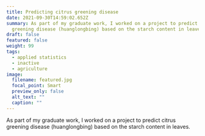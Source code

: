 ```yaml
---
title: Predicting citrus greening disease
date: 2021-09-30T14:59:02.652Z
summary: As part of my graduate work, I worked on a project to predict citrus
  greening disease (huanglongbing) based on the starch content in leaves.
draft: false
featured: false
weight: 99
tags:
  - applied statistics
  - inactive
  - agriculture
image:
  filename: featured.jpg
  focal_point: Smart
  preview_only: false
  alt_text: ""
  caption: ""
---
```

As part of my graduate work, I worked on a project to predict citrus greening disease (huanglongbing) based on the starch content in leaves.
